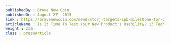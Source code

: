 ```yaml
---
publishedBy : Brave New Coin
publishedOn : August 27, 2015
link : https://bravenewcoin.com/news/storj-targets-1pb-milestone-for-cloud-storage-service/
articleName : Is It Time To Test Your New Product's Usability? 13 Tech Experts Weigh In
weight : 236 
class : pressArticle
---
```

